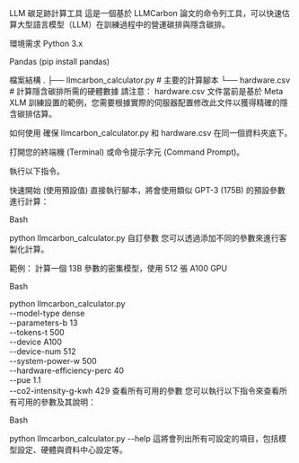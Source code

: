 LLM 碳足跡計算工具
這是一個基於 LLMCarbon 論文的命令列工具，可以快速估算大型語言模型（LLM）在訓練過程中的營運碳排與隱含碳排。

環境需求
Python 3.x

Pandas (pip install pandas)

檔案結構
.
├── llmcarbon_calculator.py   # 主要的計算腳本
└── hardware.csv              # 計算隱含碳排所需的硬體數據
請注意： hardware.csv 文件當前是基於 Meta XLM 訓練設置的範例，您需要根據實際的伺服器配置修改此文件以獲得精確的隱含碳排估算。

如何使用
確保 llmcarbon_calculator.py 和 hardware.csv 在同一個資料夾底下。

打開您的終端機 (Terminal) 或命令提示字元 (Command Prompt)。

執行以下指令。

快速開始 (使用預設值)
直接執行腳本，將會使用類似 GPT-3 (175B) 的預設參數進行計算：

Bash

python llmcarbon_calculator.py
自訂參數
您可以透過添加不同的參數來進行客製化計算。

範例： 計算一個 13B 參數的密集模型，使用 512 張 A100 GPU

Bash

python llmcarbon_calculator.py \
    --model-type dense \
    --parameters-b 13 \
    --tokens-t 500 \
    --device A100 \
    --device-num 512 \
    --system-power-w 500 \
    --hardware-efficiency-perc 40 \
    --pue 1.1 \
    --co2-intensity-g-kwh 429
查看所有可用的參數
您可以執行以下指令來查看所有可用的參數及其說明：

Bash

python llmcarbon_calculator.py --help
這將會列出所有可設定的項目，包括模型設定、硬體與資料中心設定等。